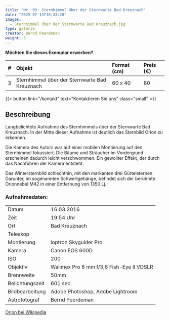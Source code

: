 ```yaml
---
title: "Nr. 03: Sternhimmel über der Sternwarte Bad Kreuznach"
date: "2025-07-13T10:33:28"
images:
  - Sternhimmel über der Sternwarte Bad Kreuznach.jpg
type: galerie
creator: Bernd Peerdeman
weight: 3
---
```


**Möchten Sie dieses Exemplar erwerben?**

| #   | Objekt                                        | Format (cm) | Preis (€) |
| :-- | :-------------------------------------------- | :---------- | :-------- |
| 3   | Sternhimmel über der Sternwarte Bad Kreuznach | 60 x 40     | 80        |

{{< button link="/kontakt" text="Kontaktieren Sie uns" class="small" >}}

## Beschreibung

Langbelichtete Aufnahme des Sternhimmels über der Sternwarte Bad Kreuznach. In der Mitte dieser Aufnahme ist deutlich das Sternbild Orion zu erkennen.

Die Kamera des Autors war auf einer mobilen Montierung auf den Sternhimmel fokussiert. Die Bäume und Sträucher im Vordergrund erscheinen dadurch leicht verschwommen. Ein gewollter Effekt, der durch das Nachführen der Kamera entsteht.

Das Wintersternbild schlechthin, mit den markanten drei Gürtelsternen. Darunter, im sogenannten Schwertgehänge, befindet sich der berühmte Orionnebel M42 in einer Entfernung von 1350 Lj.

### Aufnahmedaten:

|                 |                                          |
| --------------- | ---------------------------------------- |
| Datum           | 16.03.2016                               |
| Zeit            | 19:54 Uhr                                |
| Ort             | Bad Kreuznach                            |
| Teleskop        |                                          |
| Montierung      | ioptron Skyguider Pro                    |
| Kamera          | Canon EOS 600D                           |
| ISO             | 200                                      |
| Objektiv        | Walimex Pro 8 mm f/3,8 Fish-Eye II VDSLR |
| Brennweite      | 50mm                                     |
| Belichtungszeit | 601 sec.                                 |
| Bildbearbeitung | Adobe Photoshop, Adobe Lightroom         |
| Astrofotograf   | Bernd Peerdeman                          |

[Orion bei Wikipedia](<https://de.wikipedia.org/wiki/Orion_(Sternbild)>)
